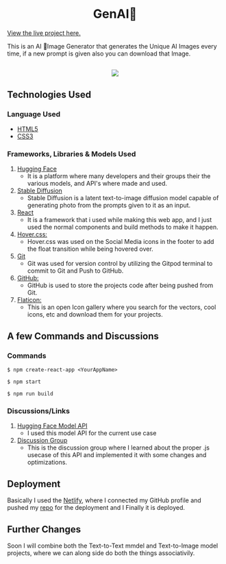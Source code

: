 <h1 align="center">GenAI🤖</h1>

[View the live project here.](https://genai.netlify.app) <br/>

This is an AI 🤖Image Generator that generates the Unique AI Images every time, if a new prompt is given also you can  download that Image.

<h2 align="center"><img src="https://i.ibb.co/d2jY48w/genai.jpg" style="width= 200px"></h2>

## Technologies Used

### Language Used

-   [HTML5](https://en.wikipedia.org/wiki/HTML5)
-   [CSS3](https://en.wikipedia.org/wiki/Cascading_Style_Sheets)

### Frameworks, Libraries & Models Used

1. [Hugging Face](https://huggingface.co/)
    - It is a platform where many developers and their groups their the various models, and API's where made and used.
1. [Stable Diffusion](https://stablediffusionweb.com)
    - Stable Diffusion is a latent text-to-image diffusion model capable of generating photo from the prompts given to it as an input.
1. [React](https://react.dev)
    - It is a framework that i used while making this web app, and I just used the normal components and build methods to make it happen.
3. [Hover.css:](https://ianlunn.github.io/Hover/)
    - Hover.css was used on the Social Media icons in the footer to add the float transition while being hovered over.
4. [Git](https://git-scm.com/)
    - Git was used for version control by utilizing the Gitpod terminal to commit to Git and Push to GitHub.
5. [GitHub:](https://github.com/)
    - GitHub is used to store the projects code after being pushed from Git.
6. [Flaticon:](https://www.flaticon.com)
    - This is an open Icon gallery where you search for the vectors, cool icons, etc and download them for your projects.

## A few Commands and Discussions

### Commands

```
$ npm create-react-app <YourAppName>
```
```
$ npm start
```
```
$ npm run build
```

### Discussions/Links

1. [Hugging Face Model API](https://huggingface.co/runwayml/stable-diffusion-v1-5)
    - I used this model API for the current use case
2. [Discussion Group](https://huggingface.co/runwayml/stable-diffusion-v1-5/discussions/82)
    - This is the discussion group where I learned about the proper .js usecase of this API and implemented it with some changes and optimizations.


## Deployment

Basically I used the [Netlify](https://www.netlify.com), where I connected my GitHub profile and pushed my [repo](https://github.com/rahul-bhatt43/GenAI) for the deployment and I Finally it is deployed. <br/>

## Further Changes

Soon I will combine both the Text-to-Text mmdel and Text-to-Image model projects, where we can along side do both the things associativily.
